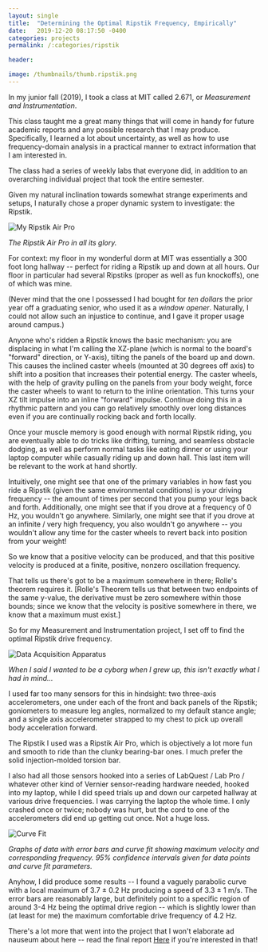 ```yaml
---
layout: single
title:  "Determining the Optimal Ripstik Frequency, Empirically"
date:   2019-12-20 08:17:50 -0400
categories: projects
permalink: /:categories/ripstik

header:

image: /thumbnails/thumb.ripstik.png
---
```



In my junior fall (2019), I took a class at MIT called 2.671, or *Measurement and Instrumentation*.

This class taught me a great many things that will come in handy for future academic reports and any possible research that I may produce. Specifically, I learned a lot about uncertainty, as well as how to use frequency-domain analysis in a practical manner to extract information that I am interested in.

The class had a series of weekly labs that everyone did, in addition to an overarching individual project that took the entire semester.

Given my natural inclination towards somewhat strange experiments and setups, I naturally chose a proper dynamic system to investigate: the Ripstik.

![My Ripstik Air Pro](/ripstik/ripstik.png)

*The Ripstik Air Pro in all its glory.*

For context: my floor in my wonderful dorm at MIT was essentially a 300 foot long hallway -- perfect for riding a Ripstik up and down at all hours. Our floor in particular had several Ripstiks (proper as well as fun knockoffs), one of which was mine.

(Never mind that the one I possessed I had bought for *ten dollars* the prior year off a graduating senior, who used it as a *window opener*. Naturally, I could not allow such an injustice to continue, and I gave it proper usage around campus.)

Anyone who's ridden a Ripstik knows the basic mechanism: you are displacing in what I'm calling the XZ-plane (which is normal to the board's "forward" direction, or Y-axis), tilting the panels of the board up and down. This causes the inclined caster wheels (mounted at 30 degrees off axis) to shift into a position that increases their potential energy. The caster wheels, with the help of gravity pulling on the panels from your body weight, force the caster wheels to want to return to the inline orientation. This turns your XZ tilt impulse into an inline "forward" impulse. Continue doing this in a rhythmic pattern and you can go relatively smoothly over long distances even if you are continually rocking back and forth locally.

Once your muscle memory is good enough with normal Ripstik riding, you are eventually able to do tricks like drifting, turning, and seamless obstacle dodging, as well as perform normal tasks like eating dinner or using your laptop computer while casually riding up and down hall. This last item will be relevant to the work at hand shortly.

Intuitively, one might see that one of the primary variables in how fast you ride a Ripstik (given the same environmental conditions) is your driving frequency -- the amount of times per second that you pump your legs back and forth. Additionally, one might see that if you drove at a frequency of 0 Hz, you wouldn't go anywhere. Similarly, one might see that if you drove at an infinite / very high frequency, you also wouldn't go anywhere -- you wouldn't allow any time for the caster wheels to revert back into position from your weight!

So we know that a positive velocity can be produced, and that this positive velocity is produced at a finite, positive, nonzero oscillation frequency.

That tells us there's got to be a maximum somewhere in there; Rolle's theorem requires it. [Rolle's Theorem tells us that between two endpoints of the same y-value, the derivative must be zero somewhere within those bounds; since we know that the velocity is positive somewhere in there, we know that a maximum must exist.]

So for my Measurement and Instrumentation project, I set off to find the optimal Ripstik drive frequency.

![Data Acquisition Apparatus](/ripstik/apparatus.jpg)

*When I said I wanted to be a cyborg when I grew up, this isn't exactly what I had in mind...*

I used far too many sensors for this in hindsight: two three-axis accelerometers, one under each of the front and back panels of the Ripstik; goniometers to measure leg angles, normalized to my default stance angle; and a single axis accelerometer strapped to my chest to pick up overall body acceleration forward.

The Ripstik I used was a Ripstik Air Pro, which is objectively a lot more fun and smooth to ride than the clunky bearing-bar ones. I much prefer the solid injection-molded torsion bar.

I also had all those sensors hooked into a series of LabQuest / Lab Pro / whatever other kind of Vernier sensor-reading hardware needed, hooked into my laptop, while I did speed trials up and down our carpeted hallway at various drive frequencies. I was carrying the laptop the whole time. I only crashed once or twice; nobody was hurt, but the cord to one of the accelerometers did end up getting cut once. Not a huge loss.


![Curve Fit](/ripstik/parabolic.png)

*Graphs of data with error bars and curve fit showing maximum velocity and corresponding frequency. 95% confidence intervals given for data points and curve fit parameters.*

Anyhow, I did produce some results -- I found a vaguely parabolic curve with a local maximum of 3.7 ± 0.2 Hz producing a speed of 3.3 ± 1 m/s. The error bars are reasonably large, but definitely point to a specific region of around 3-4 Hz being the optimal drive region -- which is slightly lower than (at least for me) the maximum comfortable drive frequency of 4.2 Hz.

There's a lot more that went into the project that I won't elaborate ad nauseum about here -- read the final report [Here](/ripstik/ripstik.pdf) if you're interested in that!


